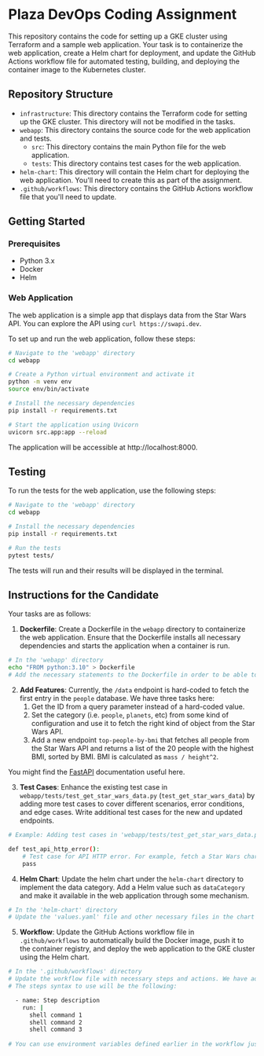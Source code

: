 # Plaza DevOps Coding Assignment

This repository contains the code for setting up a GKE cluster using Terraform and a sample web application. Your task is to containerize the web application, create a Helm chart for deployment, and update the GitHub Actions workflow file for automated testing, building, and deploying the container image to the Kubernetes cluster.

## Repository Structure

- `infrastructure`: This directory contains the Terraform code for setting up the GKE cluster. This directory will not be modified in the tasks.
- `webapp`: This directory contains the source code for the web application and tests.
  - `src`: This directory contains the main Python file for the web application.
  - `tests`: This directory contains test cases for the web application.
- `helm-chart`: This directory will contain the Helm chart for deploying the web application. You'll need to create this as part of the assignment.
- `.github/workflows`: This directory contains the GitHub Actions workflow file that you'll need to update.

## Getting Started

### Prerequisites

- Python 3.x
- Docker
- Helm

### Web Application

The web application is a simple app that displays data from the Star Wars API. You can explore the API using `curl https://swapi.dev`.

To set up and run the web application, follow these steps:

```bash
# Navigate to the 'webapp' directory
cd webapp

# Create a Python virtual environment and activate it
python -m venv env
source env/bin/activate

# Install the necessary dependencies
pip install -r requirements.txt

# Start the application using Uvicorn
uvicorn src.app:app --reload
```

The application will be accessible at http://localhost:8000.

## Testing

To run the tests for the web application, use the following steps:

```bash
# Navigate to the 'webapp' directory
cd webapp

# Install the necessary dependencies
pip install -r requirements.txt

# Run the tests
pytest tests/
```

The tests will run and their results will be displayed in the terminal.

## Instructions for the Candidate

Your tasks are as follows:

1. **Dockerfile**: Create a Dockerfile in the `webapp` directory to containerize the web application. Ensure that the Dockerfile installs all necessary dependencies and starts the application when a container is run.

```bash
# In the 'webapp' directory
echo "FROM python:3.10" > Dockerfile
# Add the necessary statements to the Dockerfile in order to be able to build a working image.
```

2. **Add Features**: Currently, the `/data` endpoint is hard-coded to fetch the first entry in the `people` database. We have three tasks here:
   1. Get the ID from a query parameter instead of a hard-coded value.
   2. Set the category (i.e. `people`, `planets`, etc) from some kind of configuration and use it to fetch the right kind of object from the Star Wars API.
   3. Add a new endpoint `top-people-by-bmi` that fetches all people from the Star Wars API and returns a list of the 20 people with the highest BMI, sorted by BMI. BMI is calculated as `mass / height^2`.

You might find the [FastAPI](https://fastapi.tiangolo.com/tutorial/) documentation useful here.

3. **Test Cases**: Enhance the existing test case in `webapp/tests/test_get_star_wars_data.py` (`test_get_star_wars_data`) by adding more test cases to cover different scenarios, error conditions, and edge cases. Write additional test cases for the new and updated endpoints.

```bash
# Example: Adding test cases in 'webapp/tests/test_get_star_wars_data.py'

def test_api_http_error():
    # Test case for API HTTP error. For example, fetch a Star Wars character with an ID that doesn't exist.
    pass
```

4. **Helm Chart**: Update the helm chart under the `helm-chart` directory to implement the data category. Add a Helm value such as `dataCategory` and make it available in the web application through some mechanism.

```bash
# In the 'helm-chart' directory
# Update the 'values.yaml' file and other necessary files in the chart
```

5. **Workflow**: Update the GitHub Actions workflow file in `.github/workflows` to automatically build the Docker image, push it to the container registry, and deploy the web application to the GKE cluster using the Helm chart.

```bash
# In the '.github/workflows' directory
# Update the workflow file with necessary steps and actions. We have added comments specifying suitable locations for such steps.
# The steps syntax to use will be the following:

  - name: Step description
    run: |
      shell command 1
      shell command 2
      shell command 3
      
# You can use environment variables defined earlier in the workflow just as you would use them in the shell.
```